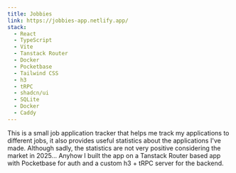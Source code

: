 ```yaml
---
title: Jobbies
link: https://jobbies-app.netlify.app/
stack:
  - React
  - TypeScript
  - Vite
  - Tanstack Router
  - Docker
  - Pocketbase
  - Tailwind CSS
  - h3
  - tRPC
  - shadcn/ui
  - SQLite
  - Docker
  - Caddy
---
```


This is a small job application tracker that helps me track my applications to different jobs, it also provides useful statistics about the applications I've made. Although sadly, the statistics are not very positive considering the market in 2025... Anyhow I built the app on a Tanstack Router based app with Pocketbase for auth and a custom h3 + tRPC server for the backend.
